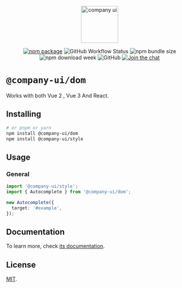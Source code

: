 <p align="center">
  <a href="https://company-ui.github.io/company-ui/" target="_blank" rel="noopener noreferrer">
    <img height="100" src="https://company-ui.github.io/company-ui/full-logo.png" alt="company ui">
  </a>
</p>
<p align="center">
  <a href="https://npmjs.com/package/@company-ui/dom"><img src="https://badgen.net/npm/v/@company-ui/dom" alt="npm package"></a>
  <img alt="GitHub Workflow Status" src="https://img.shields.io/github/actions/workflow/status/company-ui/company-ui/deploy.yml?branch=main">
  <img alt="npm bundle size" src="https://img.shields.io/bundlephobia/minzip/@company-ui/dom">
  <img alt="npm download week" src="https://img.shields.io/npm/dw/@company-ui/dom">
  <img alt="GitHub" src="https://img.shields.io/github/license/company-ui/company-ui">
  <a href="https://discord.gg/89xaVqpV"><img src="https://img.shields.io/discord/1143015541175496777" alt="Join the chat"></a>
</p>

# `@company-ui/dom`

Works with both Vue 2 , Vue 3 And React.

## Installing

```bash
# or pnpm or yarn
npm install @company-ui/dom
npm install @company-ui/style
```

## Usage

### General

```ts
import '@company-ui/style';
import { Autocomplete } from '@company-ui/dom';

new Autocomplete({
  target: '#example',
});
```

## Documentation

To learn more, check [its documentation](https://company-ui.github.io/company-ui/).

## License

[MIT](LICENSE).
